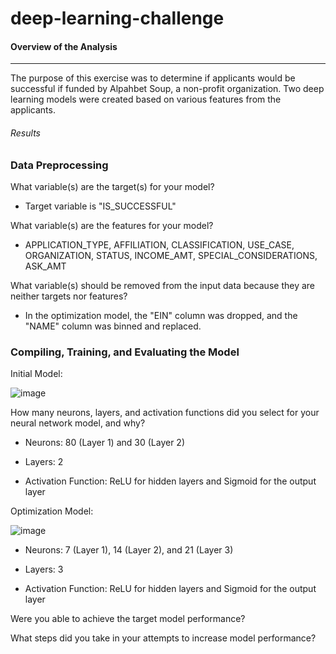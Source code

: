 # deep-learning-challenge


#### Overview of the Analysis
____________________________________________________________________________________________________________________________________________________________________________________________________________________________________________________

The purpose of this exercise was to determine if applicants would be successful if funded by Alpahbet Soup, a non-profit organization. Two deep learning models were created based on various features from the applicants.


###### Results 

### Data Preprocessing

What variable(s) are the target(s) for your model?
  * Target variable is "IS_SUCCESSFUL"

What variable(s) are the features for your model?
  * APPLICATION_TYPE, AFFILIATION, CLASSIFICATION, USE_CASE,  ORGANIZATION, STATUS, INCOME_AMT, SPECIAL_CONSIDERATIONS, ASK_AMT
       
What variable(s) should be removed from the input data because they are neither targets nor features?
  * In the optimization model, the "EIN" column was dropped, and the "NAME" column was binned and replaced.

### Compiling, Training, and Evaluating the Model

Initial Model:


![image](https://github.com/JasmineK20/deep-learning-challenge/assets/135649789/02f6a919-30ad-457e-a0d0-48c67c192bac)



How many neurons, layers, and activation functions did you select for your neural network model, and why?

* Neurons: 80 (Layer 1) and 30 (Layer 2)

* Layers: 2

* Activation Function: ReLU for hidden layers and Sigmoid for the output layer

Optimization Model: 


![image](https://github.com/JasmineK20/deep-learning-challenge/assets/135649789/25543b18-1537-4e3b-a9ce-e5b37a98088f)


* Neurons:  7 (Layer 1), 14 (Layer 2), and 21 (Layer 3)

* Layers: 3

* Activation Function: ReLU for hidden layers and Sigmoid for the output layer

Were you able to achieve the target model performance?


What steps did you take in your attempts to increase model performance?



